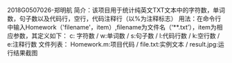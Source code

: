 2018G0507026-郑明航
简介：该项目用于统计纯英文TXT文本中的字符数，单词数，句子数以及代码行，空行，代码注释行（以%为注释标志）
用法：在命令行中输入Homework（'filename'，item）,filename为文件名（‘**.txt’），item为相应参数，其定义如下：
     c: 字符数 / w:单词数 / s:句子数 / l:代码行数 / k:空行数 / e:注释行数
文件列表： Homework.m:项目代码 / file.txt:实例文本 / result.jpg:运行结果截图
